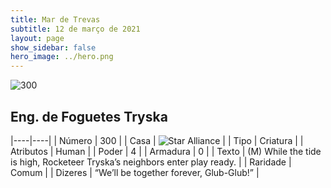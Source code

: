 ```yaml
---
title: Mar de Trevas
subtitle: 12 de março de 2021
layout: page
show_sidebar: false
hero_image: ../hero.png
---
```


![300](https://cdn.keyforgegame.com/media/card_front/pt/496_300_56PWPH7564P_pt.png)

## Eng. de Foguetes Tryska

|----|----|
| Número | 300 |
| Casa | ![Star Alliance](https://archonarcana.com/images/thumb/7/7d/Star_Alliance.png/22px-Star_Alliance.png "Aliança Estelar") |
| Tipo | Criatura |
| Atributos | Human |
| Poder | 4 |
| Armadura | 0 |
| Texto | (M) While the tide is high, Rocketeer Tryska’s neighbors enter play ready. |
| Raridade | Comum |
| Dizeres | “We’ll be together forever, Glub-Glub!” |
